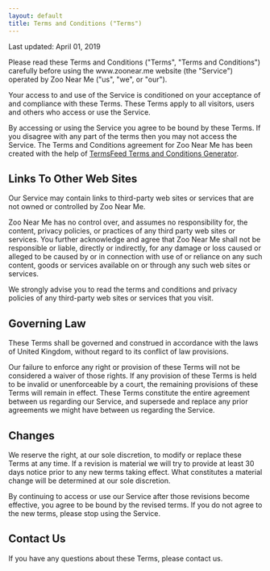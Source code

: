 ```yaml
---
layout: default
title: Terms and Conditions ("Terms")
---
```




<p>Last updated: April 01, 2019</p>


<p>Please read these Terms and Conditions ("Terms", "Terms and Conditions") carefully before using the www.zoonear.me website (the "Service") operated by Zoo Near Me ("us", "we", or "our").</p>

<p>Your access to and use of the Service is conditioned on your acceptance of and compliance with these Terms. These Terms apply to all visitors, users and others who access or use the Service.</p>

<p>By accessing or using the Service you agree to be bound by these Terms. If you disagree with any part of the terms then you may not access the Service. The Terms and Conditions agreement  for Zoo Near Me has been created with the help of <a href="https://termsfeed.com/terms-conditions/generator/">TermsFeed Terms and Conditions Generator</a>.</p>




<h2>Links To Other Web Sites</h2>

<p>Our Service may contain links to third-party web sites or services that are not owned or controlled by Zoo Near Me.</p>

<p>Zoo Near Me has no control over, and assumes no responsibility for, the content, privacy policies, or practices of any third party web sites or services. You further acknowledge and agree that Zoo Near Me shall not be responsible or liable, directly or indirectly, for any damage or loss caused or alleged to be caused by or in connection with use of or reliance on any such content, goods or services available on or through any such web sites or services.</p>

<p>We strongly advise you to read the terms and conditions and privacy policies of any third-party web sites or services that you visit.</p>




<h2>Governing Law</h2>

<p>These Terms shall be governed and construed in accordance with the laws of United Kingdom, without regard to its conflict of law provisions.</p>

<p>Our failure to enforce any right or provision of these Terms will not be considered a waiver of those rights. If any provision of these Terms is held to be invalid or unenforceable by a court, the remaining provisions of these Terms will remain in effect. These Terms constitute the entire agreement between us regarding our Service, and supersede and replace any prior agreements we might have between us regarding the Service.</p>


<h2>Changes</h2>

<p>We reserve the right, at our sole discretion, to modify or replace these Terms at any time. If a revision is material we will try to provide at least 30 days notice prior to any new terms taking effect. What constitutes a material change will be determined at our sole discretion.</p>

<p>By continuing to access or use our Service after those revisions become effective, you agree to be bound by the revised terms. If you do not agree to the new terms, please stop using the Service.</p>


<h2>Contact Us</h2>

<p>If you have any questions about these Terms, please contact us.</p>
